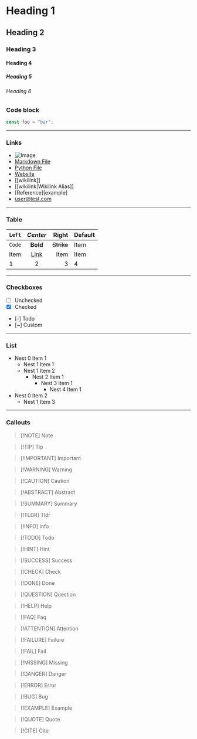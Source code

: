 # Heading 1

## Heading 2

### Heading 3

#### Heading 4

##### Heading 5

###### Heading 6

### Code block

```javascript
const foo = "bar";
```

---

### Links

- ![Image](test.png)
- [Markdown File](test.md)
- [Python File](test.py)
- [Website](https://test.com)
- [[wikilink]]
- [[wikilink|Wikilink Alias]]
- [Reference][example]
- <user@test.com>

---

### Table

| `Left` |   _Center_    |      Right | Default |
| :----- | :-----------: | ---------: | ------- |
| `Code` |   **Bold**    | ~~Strike~~ | Item    |
| Item   | [Link](/test) |       Item | Item    |
| 1      |       2       |          3 | 4       |

---

### Checkboxes

- [ ] Unchecked
- [x] Checked
- [-] Todo
- [~] Custom

---

### List

- Nest 0 Item 1
  - Nest 1 Item 1
  - Nest 1 Item 2
    - Nest 2 Item 1
      - Nest 3 Item 1
        - Nest 4 Item 1
- Nest 0 Item 2
  - Nest 1 Item 3

---

### Callouts

> [!NOTE] Note

> [!TIP] Tip

> [!IMPORTANT] Important

> [!WARNING] Warning

> [!CAUTION] Caution

> [!ABSTRACT] Abstract

> [!SUMMARY] Summary

> [!TLDR] Tldr

> [!INFO] Info

> [!TODO] Todo

> [!HINT] Hint

> [!SUCCESS] Success

> [!CHECK] Check

> [!DONE] Done

> [!QUESTION] Question

> [!HELP] Help

> [!FAQ] Faq

> [!ATTENTION] Attention

> [!FAILURE] Failure

> [!FAIL] Fail

> [!MISSING] Missing

> [!DANGER] Danger

> [!ERROR] Error

> [!BUG] Bug

> [!EXAMPLE] Example

> [!QUOTE] Quote

> [!CITE] Cite
